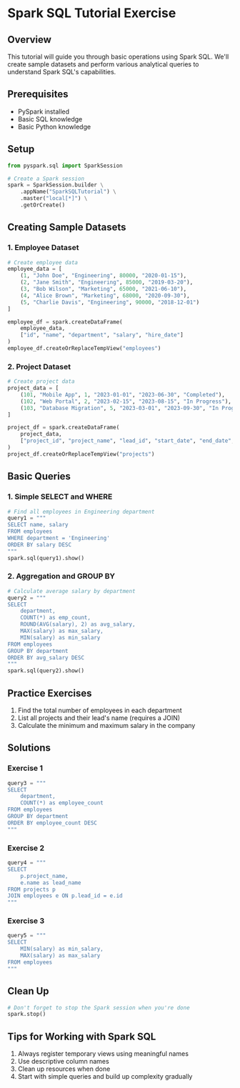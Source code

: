 # Spark SQL Tutorial Exercise

## Overview
This tutorial will guide you through basic operations using Spark SQL. We'll create sample datasets and perform various analytical queries to understand Spark SQL's capabilities.

## Prerequisites
- PySpark installed
- Basic SQL knowledge
- Basic Python knowledge

## Setup

```python
from pyspark.sql import SparkSession

# Create a Spark session
spark = SparkSession.builder \
    .appName("SparkSQLTutorial") \
    .master("local[*]") \
    .getOrCreate()
```

## Creating Sample Datasets

### 1. Employee Dataset
```python
# Create employee data
employee_data = [
    (1, "John Doe", "Engineering", 80000, "2020-01-15"),
    (2, "Jane Smith", "Engineering", 85000, "2019-03-20"),
    (3, "Bob Wilson", "Marketing", 65000, "2021-06-10"),
    (4, "Alice Brown", "Marketing", 68000, "2020-09-30"),
    (5, "Charlie Davis", "Engineering", 90000, "2018-12-01")
]

employee_df = spark.createDataFrame(
    employee_data,
    ["id", "name", "department", "salary", "hire_date"]
)
employee_df.createOrReplaceTempView("employees")
```

### 2. Project Dataset
```python
# Create project data
project_data = [
    (101, "Mobile App", 1, "2023-01-01", "2023-06-30", "Completed"),
    (102, "Web Portal", 2, "2023-02-15", "2023-08-15", "In Progress"),
    (103, "Database Migration", 5, "2023-03-01", "2023-09-30", "In Progress")
]

project_df = spark.createDataFrame(
    project_data,
    ["project_id", "project_name", "lead_id", "start_date", "end_date", "status"]
)
project_df.createOrReplaceTempView("projects")
```

## Basic Queries

### 1. Simple SELECT and WHERE
```python
# Find all employees in Engineering department
query1 = """
SELECT name, salary
FROM employees
WHERE department = 'Engineering'
ORDER BY salary DESC
"""
spark.sql(query1).show()
```

### 2. Aggregation and GROUP BY
```python
# Calculate average salary by department
query2 = """
SELECT
    department,
    COUNT(*) as emp_count,
    ROUND(AVG(salary), 2) as avg_salary,
    MAX(salary) as max_salary,
    MIN(salary) as min_salary
FROM employees
GROUP BY department
ORDER BY avg_salary DESC
"""
spark.sql(query2).show()
```

## Practice Exercises

1. Find the total number of employees in each department
1. List all projects and their lead's name (requires a JOIN)
1. Calculate the minimum and maximum salary in the company

## Solutions

### Exercise 1
```python
query3 = """
SELECT
    department,
    COUNT(*) as employee_count
FROM employees
GROUP BY department
ORDER BY employee_count DESC
"""
```

### Exercise 2
```python
query4 = """
SELECT
    p.project_name,
    e.name as lead_name
FROM projects p
JOIN employees e ON p.lead_id = e.id
"""
```

### Exercise 3
```python
query5 = """
SELECT
    MIN(salary) as min_salary,
    MAX(salary) as max_salary
FROM employees
"""
```

## Clean Up
```python
# Don't forget to stop the Spark session when you're done
spark.stop()
```

## Tips for Working with Spark SQL

1. Always register temporary views using meaningful names
1. Use descriptive column names
1. Clean up resources when done
1. Start with simple queries and build up complexity gradually
